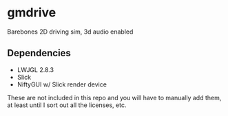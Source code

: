 gmdrive
=======

Barebones 2D driving sim, 3d audio enabled

Dependencies
------------

* LWJGL 2.8.3
* Slick
* NiftyGUI w/ Slick render device

These are not included in this repo and you will have to manually add them, at
least until I sort out all the licenses, etc.
